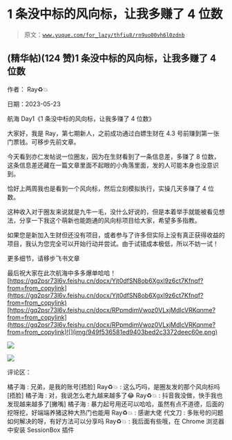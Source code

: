 # 1 条没中标的风向标，让我多赚了 4 位数

> 原文：[`www.yuque.com/for_lazy/thfiu8/rn9uo00vh6l0zdnb`](https://www.yuque.com/for_lazy/thfiu8/rn9uo00vh6l0zdnb)



## (精华帖)(124 赞)1 条没中标的风向标，让我多赚了 4 位数 

作者： Ray♻️💥 

日期：2023-05-23 

航海 Day1《1 条没中标的风向标，让我多赚了 4 位数》 

大家好，我是 Ray，第七期新人，之前成功通过白嫖生财在 4.3 号前赚到第一张门票钱。可移步先前文章。 

今天看到亦仁发帖说一位圈友，因为在生财看到了一条信息差，多赚了 8 位数，这条信息差还藏在一篇文章里面不起眼的小角落里面，发的人可能本身也没意识到。 

恰好上两周我也是看到一个风向标，然后立刻模拟执行，实操几天多赚了 4 位数。 

这种收入对于圈友来说就是九牛一毛，没什么好说的，但是本着举手就能被看见想法，分享一下我这个萌新也能跑通的风向标项目给大家，希望多多指教。 

如果您是新加入生财但还没有项目，或者参与了许多但实际上没有真正获得收益的项目，我认为您完全可以开始行动并尝试。由于试错成本极低，所以不妨一试！ 

更多细节，请移步飞书文章 

最后祝大家在此次航海中多多爆单哈哈！[https://gq2psr73l6v.feishu.cn/docx/Yjt0dfSN8ob6Xgxl9z6ct7Kfnqf?from=from_copylink](https://gq2psr73l6v.feishu.cn/docx/Yjt0dfSN8ob6Xgxl9z6ct7Kfnqf?from=from_copylink)[https://gq2psr73l6v.feishu.cn/docx/RPpmdimVwoz0VLxjMdlcVRKqnme?from=from_copylink](https://gq2psr73l6v.feishu.cn/docx/RPpmdimVwoz0VLxjMdlcVRKqnme?from=from_copylink)![](img/949f536581ed9403bed2c3372deec60e.png) 

![](img/a30d628c64f94506135e75b91c9eace6.png) 

![](img/05f9bcab87ac416fe79b3381ada77f6a.png) 

评论区： 

橘子海 : 兄弟，是我的账号[捂脸] Ray♻️💥 : 这么巧吗，是圈友发的那个风向标吗[捂脸] 橘子海 : 对，我说怎么老九越来越多了😂 Ray♻️💥 : 抖音我没做，快手我也发现越来越多了[撇嘴] 橘子海 : 暴力起号用还可以哈哈，虽然有点不道德，后面的挖呀挖，好端端养猪这种大热门也能用 Ray♻️💥 : 感谢大佬 代文刀 : 多账号的问题如何解决的呀，有好方法可以分享吗 Ray♻️💥 : 我后面有些哦，在 Chrome 浏览器中安装 SessionBox 插件